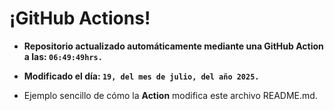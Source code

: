 # ¡GitHub Actions!
* **Repositorio actualizado automáticamente mediante una GitHub Action a las: `06:49:49hrs.`**
* **Modificado el día: `19, del mes de julio, del año 2025.`**

* Ejemplo sencillo de cómo la **Action** modifica este archivo README.md.
